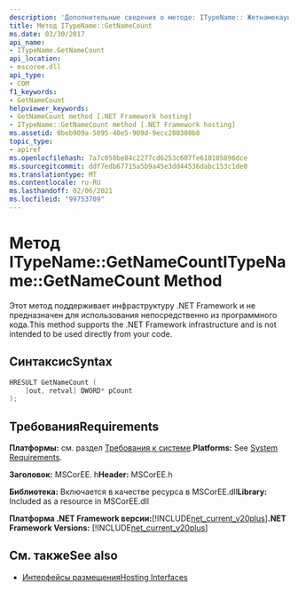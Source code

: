 ```yaml
---
description: 'Дополнительные сведения о методе: ITypeName:: Жетнамекаунт'
title: Метод ITypeName::GetNameCount
ms.date: 03/30/2017
api_name:
- ITypeName.GetNameCount
api_location:
- mscoree.dll
api_type:
- COM
f1_keywords:
- GetNameCount
helpviewer_keywords:
- GetNameCount method [.NET Framework hosting]
- ITypeName::GetNameCount method [.NET Framework hosting]
ms.assetid: 0beb909a-5095-40e5-909d-9ecc280300b8
topic_type:
- apiref
ms.openlocfilehash: 7a7c050be84c2277cd6253c607fe610105896dce
ms.sourcegitcommit: ddf7edb67715a5b9a45e3dd44536dabc153c1de0
ms.translationtype: MT
ms.contentlocale: ru-RU
ms.lasthandoff: 02/06/2021
ms.locfileid: "99753709"
---
```

# <a name="itypenamegetnamecount-method"></a><span data-ttu-id="20e53-103">Метод ITypeName::GetNameCount</span><span class="sxs-lookup"><span data-stu-id="20e53-103">ITypeName::GetNameCount Method</span></span>

<span data-ttu-id="20e53-104">Этот метод поддерживает инфраструктуру .NET Framework и не предназначен для использования непосредственно из программного кода.</span><span class="sxs-lookup"><span data-stu-id="20e53-104">This method supports the .NET Framework infrastructure and is not intended to be used directly from your code.</span></span>  
  
## <a name="syntax"></a><span data-ttu-id="20e53-105">Синтаксис</span><span class="sxs-lookup"><span data-stu-id="20e53-105">Syntax</span></span>  
  
```cpp  
HRESULT GetNameCount (  
    [out, retval] DWORD* pCount  
);  
```  
  
## <a name="requirements"></a><span data-ttu-id="20e53-106">Требования</span><span class="sxs-lookup"><span data-stu-id="20e53-106">Requirements</span></span>  

 <span data-ttu-id="20e53-107">**Платформы:** см. раздел [Требования к системе](../../get-started/system-requirements.md).</span><span class="sxs-lookup"><span data-stu-id="20e53-107">**Platforms:** See [System Requirements](../../get-started/system-requirements.md).</span></span>  
  
 <span data-ttu-id="20e53-108">**Заголовок:** MSCorEE. h</span><span class="sxs-lookup"><span data-stu-id="20e53-108">**Header:** MSCorEE.h</span></span>  
  
 <span data-ttu-id="20e53-109">**Библиотека:** Включается в качестве ресурса в MSCorEE.dll</span><span class="sxs-lookup"><span data-stu-id="20e53-109">**Library:** Included as a resource in MSCorEE.dll</span></span>  
  
 <span data-ttu-id="20e53-110">**Платформа .NET Framework версии:**[!INCLUDE[net_current_v20plus](../../../../includes/net-current-v20plus-md.md)]</span><span class="sxs-lookup"><span data-stu-id="20e53-110">**.NET Framework Versions:** [!INCLUDE[net_current_v20plus](../../../../includes/net-current-v20plus-md.md)]</span></span>  
  
## <a name="see-also"></a><span data-ttu-id="20e53-111">См. также</span><span class="sxs-lookup"><span data-stu-id="20e53-111">See also</span></span>

- [<span data-ttu-id="20e53-112">Интерфейсы размещения</span><span class="sxs-lookup"><span data-stu-id="20e53-112">Hosting Interfaces</span></span>](hosting-interfaces.md)
